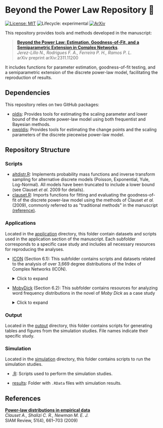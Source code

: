 
# Beyond the Power Law Repository 🚀

<!-- badges: start -->
[![License: MIT](https://img.shields.io/badge/License-MIT-yellow.svg)](./LICENSE)
![Lifecycle: experimental](https://img.shields.io/badge/Lifecycle-Experimental-steelblue)
[![ArXiv](https://img.shields.io/badge/ArXiv-2311.11200-red)](https://arxiv.org/abs/2311.11200)
<!-- badges: end -->

This repository provides tools and methods developed in the manuscript:

> [**Beyond the Power Law: Estimation, Goodness-of-Fit, and a Semiparametric Extension in Complex Networks**](https://arxiv.org/abs/2311.11200).  
*Jerez-Lillo N., Rodrigues F. A., Ferreira P. H., Ramos P. L.*  
arXiv preprint arXiv:2311.11200 

It includes functions for parameter estimation, goodness-of-fit testing, and a semiparametric extension of the discrete power-law model, facilitating the reproduction of results.

## Dependencies

This repository relies on two GitHub packages:

- [pldis](https://github.com/njerezlillo/pldis): Provides tools for estimating the scaling parameter and lower bound of the discrete power-law model using both frequentist and Bayesian methods.
- [pwpldis](https://github.com/njerezlillo/pwpldis): Provides tools for estimating the change points and the scaling parameters of the discrete piecewise power-law model.

## Repository Structure

### Scripts

- [altdistr.R](./altdistr.R): Implements probability mass functions and inverse transform sampling for alternative discrete models (Poisson, Exponential, Yule, Log-Normal). All models have been truncated to include a lower bound (see Clauset *et al.* 2009 for details). 
- [clauset.R](./clauset.R): Imports functions for fitting and evaluating the goodness-of-fit of the discrete power-law model using the methods of Clauset *et al.* (2009), commonly referred to as "traditional methods" in the manuscript [(reference)](https://aaronclauset.github.io/powerlaws/).

### Applications

Located in the [application](./application) directory, this folder contain datasets and scripts used in the application section of the manuscript. Each subfolder corresponds to a specific case study and includes all necessary resources for reproducing the analyses.

- [ICON](./application/icon) (Section 6.1): This subfolder contains scripts and datasets related to the analysis of over 3,669 degree distributions of the Index of Complex Networks (ICON).
  
  <details>
  <summary> Click to expand </summary>
  - **code_icon.R**: Contains the R scripts for analyzing degree distributions.
  
  - **data**: Contains the degree sequences analyzed in this study. These datasets were sourced from this [GitHub repository](https://github.com/adbroido/SFAnalysis).
  
  - **run**: Contains 10 R scripts implementing methods for estimating and testing power-law behavior across all degree sequences.
  
  - **results**: Contains the output generated by the 10 R scripts in the `./application/icon/run/` subfolder.
  
  - **tbl_results.R**: Aggregates all results into a structured object, summarizing key statistics such as number of nodes, average degree, etc.
  </details>  
  
- [MobyDick](./application/mobydick) (Section 6.2): This subfolder contains resources for analyzing word frequency distributions in the novel of *Moby Dick* as a case study
  <details>
  <summary> Click to expand </summary>
  - **book.txt**: The full text of *Moby Dick* in plain text format. This is used to create a word cloud of the most frequent words. 
  
  - **code_mobydick.R**: Contains the `R` scripts to analyze word frequency distribution of *Moby Dick*.  
  
  - **frequency_words.txt**: A precomputed dataset listing word frequencies in Moby Dick. This file was sourced from this [website](https://aaronclauset.github.io/powerlaws/data.htm)
  </details>  

### Output

Located in the [output](./output) directory, this folder contains scripts for generating tables and figures from the simulation studies. File names indicate their specific study.

### Simulation

Located in the [simulation](./simulation) directory, this folder contains scripts to run the simulation studies.

- [.R](./simulation/icon/code_icon.R): Scripts used to perform the simulation studies.  

- [results](./simulation/results): Folder with `.RData` files with simulation results.

## References  

[**Power-law distributions in empirical data**](https://doi.org/10.1137/070710111)  
*Clauset A., Shalizi C. R., Newman M. E. J.*  
SIAM Review, 51(4), 661–703 (2009)
